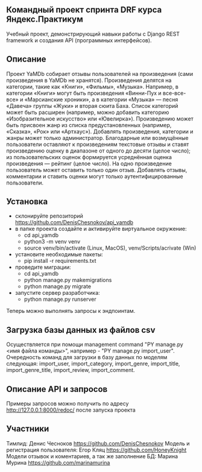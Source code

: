 ## Командный проект спринта DRF курса Яндекс.Практикум
Учебный проект, демонстрирующий навыки работы с Django REST framework и создания API (программных интерфейсов).

## Описание 
Проект YaMDb собирает отзывы пользователей на произведения (сами произведения в YaMDb не хранятся).
Произведения делятся на категории, такие как «Книги», «Фильмы», «Музыка». Например, в категории «Книги» могут быть произведения «Винни-Пух и все-все-все» и «Марсианские хроники», а в категории «Музыка» — песня «Давеча» группы «Жуки» и вторая сюита Баха. Список категорий может быть расширен (например, можно добавить категорию «Изобразительное искусство» или «Ювелирка»).
Произведению может быть присвоен жанр из списка предустановленных (например, «Сказка», «Рок» или «Артхаус»).
Добавлять произведения, категории и жанры может только администратор.
Благодарные или возмущённые пользователи оставляют к произведениям текстовые отзывы и ставят произведению оценку в диапазоне от одного до десяти (целое число); из пользовательских оценок формируется усреднённая оценка произведения — рейтинг (целое число). На одно произведение пользователь может оставить только один отзыв.
Добавлять отзывы, комментарии и ставить оценки могут только аутентифицированные пользователи.

## Установка
* склонируйте репозиторий https://github.com/DenisChesnokov/api_yamdb
* в папке проекта создайте и активируйте виртуальное окружение:
    * cd api_yamdb
    * python3 -m venv venv
    * source venv/bin/activate (Linux, MacOS), venv/Scripts/acrivate (Win)
* установите необходимые пакеты:
    * pip install -r requirements.txt
* проведите миграции:
    * cd api_yamdb
    * python manage.py makemigrations
    * python manage.py migrate
* запустите сервер разработчика:
    * python manage.py runserver

Теперь можно выполнять запросы к эндпоинтам.

## Загрузка базы данных из файлов csv
Осуществляется при помощи management command "PY manage.py <имя файла команды>", например - 
"PY manage.py import_user".
Очередность команд для загрузки в базу данных по моделям следующая:
import_user, import_category, import_genre, import_title, import_genre_title, import_review, import_comment. 

## Описание API и запросов

Примеры запросов можно получить по адресу http://127.0.0.1:8000/redoc/ после запуска проекта

## Участники
Тимлид: 
    Денис Чесноков https://github.com/DenisChesnokov
Модель и регистрация пользователя:
    Егор Кляц https://github.com/HoneyKnight
Модели отзывок и коментариев, а так же заполнение БД:
    Марина Мурина https://github.com/marinamurina
